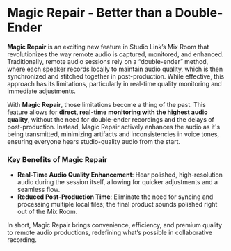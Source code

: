 # Magic Repair - Better than a Double-Ender

**Magic Repair** is an exciting new feature in Studio Link’s Mix Room that revolutionizes the way
remote audio is captured, monitored, and enhanced. Traditionally, remote audio sessions rely on a 
“double-ender” method, where each speaker records locally to maintain audio quality, which is then
synchronized and stitched together in post-production. While effective, this approach has its limitations,
particularly in real-time quality monitoring and immediate adjustments.

With **Magic Repair**, those limitations become a thing of the past. 
This feature allows for **direct, real-time monitoring with the highest audio quality**, without the need for double-ender 
recordings and the delays of post-production. Instead, Magic Repair actively enhances the audio as it's being transmitted, 
minimizing artifacts and inconsistencies in voice tones, ensuring everyone hears studio-quality audio from the start.

### Key Benefits of Magic Repair

- **Real-Time Audio Quality Enhancement**: Hear polished, high-resolution audio during the session itself, 
allowing for quicker adjustments and a seamless flow.
- **Reduced Post-Production Time**: Eliminate the need for syncing and processing multiple local files; 
the final product sounds polished right out of the Mix Room.

In short, Magic Repair brings convenience, efficiency, and premium quality to remote audio productions, 
redefining what’s possible in collaborative recording.

